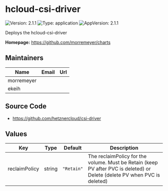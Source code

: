 # hcloud-csi-driver

![Version: 2.1.1](https://img.shields.io/badge/Version-2.1.1-informational?style=flat-square) ![Type: application](https://img.shields.io/badge/Type-application-informational?style=flat-square) ![AppVersion: 2.1.1](https://img.shields.io/badge/AppVersion-2.1.1-informational?style=flat-square)

Deploys the hcloud-csi-driver

**Homepage:** <https://github.com/morremeyer/charts>
## Maintainers

| Name | Email | Url |
| ---- | ------ | --- |
| morremeyer |  |  |
| ekeih |  |  |
## Source Code

* <https://github.com/hetznercloud/csi-driver>

## Values

| Key | Type | Default | Description |
|-----|------|---------|-------------|
| reclaimPolicy | string | `"Retain"` | The reclaimPolicy for the volume. Must be Retain (keep PV after PVC is deleted) or Delete (delete PV when PVC is deleted) |
